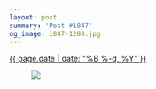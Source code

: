 ```yaml
---
layout: post
summary: 'Post #1847'
og_image: 1847-1280.jpg
---
```


<div class="post">
  <time>
    <a href="/1847">
      {{ page.date | date: "%B %-d, %Y" }}
    </a>
  </time>
  <a href="/1847">
    <figure data-taken="8/17/2024">
      <img sizes="(min-width: 700px) 50vw, calc(100vw - 2rem)" src="{{ site.assets_url }}/1847-640.jpg" srcset="{{ site.assets_url }}/1847-320.jpg 320w, {{ site.assets_url }}/1847-640.jpg 640w, {{ site.assets_url }}/1847-960.jpg 960w, {{ site.assets_url }}/1847-1280.jpg 1280w" />
    </figure>
  </a>
</div>
